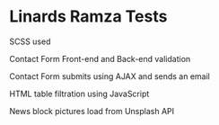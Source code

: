 # Linards Ramza Tests

SCSS used

Contact Form Front-end and Back-end validation

Contact Form submits using AJAX and sends an email

HTML table filtration using JavaScript

News block pictures load from Unsplash API
